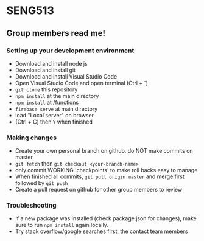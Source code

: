 # SENG513

## Group members read me!

### Setting up your development environment

* Download and install node js
* Download and install git
* Download and install Visual Studio Code
* Open Visual Studio Code and open terminal (Ctrl + `)
* `git clone` this repository
* `npm install` at the main directory
* `npm install` at /functions
* `firebase serve` at main directory
* load "Local server" on browser
* (Ctrl + C) then `Y` when finished

### Making changes

* Create your own personal branch on github. do NOT make commits on master
* `git fetch` then `git checkout <your-branch-name>`
* only commit WORKING 'checkpoints' to make roll backs easy to manage
* When finished all commits, `git pull origin master` and merge first followed by `git push`
* Create a pull request on github for other group members to review

### Troubleshooting

* If a new package was installed (check package.json for changes), make sure to run `npm install` again locally.
* Try stack overflow/google searches first, the contact team members